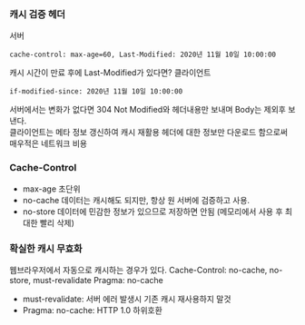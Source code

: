 ### 캐시 검증 헤더

서버

```
cache-control: max-age=60, Last-Modified: 2020년 11월 10일 10:00:00
```

캐시 시간이 만료 후에 Last-Modified가 있다면?
클라이언트

```
if-modified-since: 2020년 11월 10일 10:00:00
```

서버에서는 변화가 없다면 304 Not Modified와 헤더내용만 보내며 Body는 제외후 보낸다.</br>
클라이언트는 메타 정보 갱신하여 캐시 재활용
헤더에 대한 정보만 다운로드 함으로써 매우적은 네트워크 비용

### Cache-Control

- max-age 초단위
- no-cache 데이터는 캐시해도 되지만, 항상 원 서버에 검증하고 사용.
- no-store 데이터에 민감한 정보가 있으므로 저장하면 안됨 (메모리에서 사용 후 최대한 빨리 삭제)

### 확실한 캐시 무효화

웹브라우저에서 자동으로 캐시하는 경우가 있다.
Cache-Control: no-cache, no-store, must-revalidate
Pragma: no-cache

- must-revalidate: 서버 에러 발생시 기존 캐시 재사용하지 말것
- Pragma: no-cache: HTTP 1.0 하위호환
